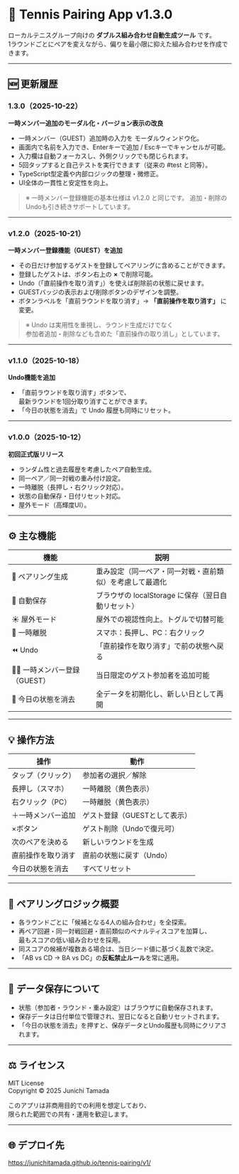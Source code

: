 # 🎾 Tennis Pairing App v1.3.0

ローカルテニスグループ向けの **ダブルス組み合わせ自動生成ツール** です。  
1ラウンドごとにペアを変えながら、偏りを最小限に抑えた組み合わせを作成できます。

---

## 🆕 更新履歴

### 1.3.0（2025-10-22）
**一時メンバー追加のモーダル化・バージョン表示の改良**

- 一時メンバー（GUEST）追加時の入力を モーダルウィンドウ化。
- 画面内で名前を入力でき、Enterキーで追加 / Escキーでキャンセルが可能。
- 入力欄は自動フォーカスし、外側クリックでも閉じられます。
- 5回タップすると自己テストを実行できます（従来の #test と同等）。
- TypeScript型定義や内部ロジックの整理・微修正。
- UI全体の一貫性と安定性を向上。

> ※ 一時メンバー登録機能の基本仕様は v1.2.0 と同じです。
> 追加・削除のUndoも引き続きサポートしています。

---

### v1.2.0（2025-10-21）
**一時メンバー登録機能（GUEST）を追加**

- その日だけ参加するゲストを登録してペアリングに含めることができます。  
- 登録したゲストは、ボタン右上の **×** で削除可能。  
- Undo（「直前操作を取り消す」）を使えば削除前の状態に戻せます。  
- GUESTバッジの表示および削除ボタンのデザインを調整。  
- ボタンラベルを「直前ラウンドを取り消す」→ **「直前操作を取り消す」** に変更。  

> ※ Undo は実用性を重視し、ラウンド生成だけでなく  
>   参加者追加・削除なども含めた「直前操作の取り消し」としています。

---

### v1.1.0（2025-10-18）
**Undo機能を追加**

- 「直前ラウンドを取り消す」ボタンで、  
  最新ラウンドを1回分取り消すことができます。  
- 「今日の状態を消去」で Undo 履歴も同時にリセット。

---

### v1.0.0（2025-10-12）
**初回正式版リリース**

- ランダム性と過去履歴を考慮したペア自動生成。  
- 同一ペア／同一対戦の重み付け設定。  
- 一時離脱（長押し・右クリック対応）。  
- 状態の自動保存・日付リセット対応。  
- 屋外モード（高輝度UI）。

---

## ⚙️ 主な機能

| 機能 | 説明 |
|------|------|
| 🔀 ペアリング生成 | 重み設定（同一ペア・同一対戦・直前類似）を考慮して最適化 |
| 💾 自動保存 | ブラウザの localStorage に保存（翌日自動リセット） |
| ☀️ 屋外モード | 屋外での視認性向上。トグルで切替可能 |
| 🚶 一時離脱 | スマホ：長押し、PC：右クリック |
| ⏪ Undo | 「直前操作を取り消す」で前の状態へ戻る |
| 🧍‍♂️ 一時メンバー登録（GUEST） | 当日限定のゲスト参加者を追加可能 |
| 🧹 今日の状態を消去 | 全データを初期化し、新しい日として再開 |

---

## 💡 操作方法

| 操作 | 動作 |
|------|------|
| タップ（クリック） | 参加者の選択／解除 |
| 長押し（スマホ） | 一時離脱（黄色表示） |
| 右クリック（PC） | 一時離脱（黄色表示） |
| ＋一時メンバー追加 | ゲスト登録（GUESTとして表示） |
| ×ボタン | ゲスト削除（Undoで復元可） |
| 次のペアを決める | 新しいラウンドを生成 |
| 直前操作を取り消す | 直前の状態に戻す（Undo） |
| 今日の状態を消去 | すべてリセット |

---

## 🧮 ペアリングロジック概要

- 各ラウンドごとに「候補となる4人の組み合わせ」を全探索。  
- 再ペア回避・同一対戦回避・直前類似のペナルティスコアを加算し、  
  最もスコアの低い組み合わせを採用。  
- 同スコアの候補が複数ある場合は、当日シード値に基づく乱数で決定。  
- 「AB vs CD → BA vs DC」の**反転禁止ルール**を常に適用。  

---

## 💾 データ保存について

- 状態（参加者・ラウンド・重み設定）はブラウザに自動保存されます。  
- 保存データは日付単位で管理され、翌日になると自動リセットされます。  
- 「今日の状態を消去」を押すと、保存データとUndo履歴も同時にクリアされます。

---

## ⚖️ ライセンス

MIT License  
Copyright © 2025 Junichi Tamada  

このアプリは非商用目的での利用を想定しており、  
限られた範囲での共有・運用を歓迎します。

---

## 🌐 デプロイ先

https://junichitamada.github.io/tennis-pairing/v1/

